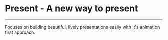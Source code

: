 # Present - A new way to present
___
Focuses on building beautiful, lively presentations easily with it's animation first approach.
